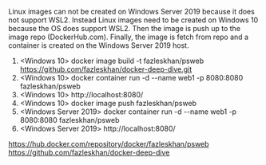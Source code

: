 
Linux images can not be created on Windows Server 2019 because it does not support WSL2.
Instead Linux images need to be created on Windows 10 because the OS does support WSL2.
Then the image is push up to the image repo (DockerHub.com).
Finally, the image is fetch from repo and a container is created on the Windows Server 2019 host.

1. <Windows 10> docker image build -t fazleskhan/psweb https://github.com/fazleskhan/docker-deep-dive.git
2. <Windows 10> docker container run -d --name web1 -p 8080:8080 fazleskhan/psweb
3. <Windows 10> <browse> http://localhost:8080/
4. <Windows 10> docker image push fazleskhan/psweb
4. <Windows Server 2019> docker container run -d --name web1 -p 8080:8080 fazleskhan/psweb
5. <Windows Server 2019> <browse> http://localhost:8080/

https://hub.docker.com/repository/docker/fazleskhan/psweb
https://github.com/fazleskhan/docker-deep-dive